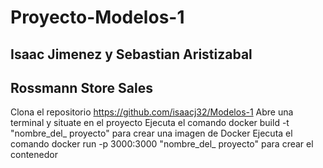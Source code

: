 # Proyecto-Modelos-1
## Isaac Jimenez y Sebastian Aristizabal
## Rossmann Store Sales

  Clona el repositorio https://github.com/isaacj32/Modelos-1
  Abre una terminal y situate en el proyecto
  Ejecuta el comando docker build -t "nombre_del_ proyecto" para crear una imagen de Docker
  Ejecuta el comando docker run -p 3000:3000 "nombre_del_ proyecto" para crear el contenedor

